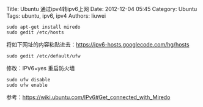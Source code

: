 Title: Ubuntu 通过ipv4转ipv6上网 
Date: 2012-12-04 05:45
Category: Ubuntu
Tags: ubuntu, ipv6, ipv4
Authors: liuwei

	sudo apt-get install miredo
	sudo gedit /etc/hosts

将如下网址的内容粘贴进去：<https://ipv6-hosts.googlecode.com/hg/hosts>

	sudo gedit /etc/default/ufw
	
修改：IPV6=yes
重启防火墙

	sudo ufw disable
	sudo ufw enable

参考：<https://wiki.ubuntu.com/IPv6#Get_connected_with_Miredo>
